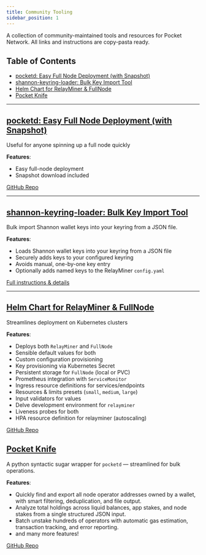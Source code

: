 ```yaml
---
title: Community Tooling
sidebar_position: 1
---
```


A collection of community-maintained tools and resources for Pocket Network. All links and instructions are copy-pasta ready.

## Table of Contents <!-- omit in toc -->

- [pocketd: Easy Full Node Deployment (with Snapshot)](#pocketd-easy-full-node-deployment-with-snapshot)
- [shannon-keyring-loader: Bulk Key Import Tool](#shannon-keyring-loader-bulk-key-import-tool)
- [Helm Chart for RelayMiner \& FullNode](#helm-chart-for-relayminer--fullnode)
- [Pocket Knife](#pocket-knife)

---

## [pocketd: Easy Full Node Deployment (with Snapshot)](https://github.com/stakenodes-unchained/pocketd)

Useful for anyone spinning up a full node quickly

**Features**:

- Easy full-node deployment
- Snapshot download included

[GitHub Repo](https://github.com/stakenodes-unchained/pocketd)

---

## [shannon-keyring-loader: Bulk Key Import Tool](https://github.com/pokt-shannon/shannon-keyring-loader)

Bulk import Shannon wallet keys into your keyring from a JSON file.

**Features**:

- Loads Shannon wallet keys into your keyring from a JSON file
- Securely adds keys to your configured keyring
- Avoids manual, one-by-one key entry
- Optionally adds named keys to the RelayMiner `config.yaml`

[Full instructions & details](https://github.com/pokt-shannon/shannon-keyring-loader/blob/main/README.md)

---

## [Helm Chart for RelayMiner & FullNode](https://github.com/eddyzags/pocket-network-helm-chart)

Streamlines deployment on Kubernetes clusters

**Features**:

- Deploys both `RelayMiner` and `FullNode`
- Sensible default values for both
- Custom configuration provisioning
- Key provisioning via Kubernetes Secret
- Persistent storage for `FullNode` (local or PVC)
- Prometheus integration with `ServiceMonitor`
- Ingress resource definitions for services/endpoints
- Resources & limits presets (`small`, `medium`, `large`)
- Input validators for values
- Delve development environment for `relayminer`
- Liveness probes for both
- HPA resource definition for relayminer (autoscaling)

[GitHub Repo](https://github.com/eddyzags/pocket-network-helm-chart)

## [Pocket Knife](https://github.com/pokt-network/pocket-knife)

A python syntactic sugar wrapper for `pocketd` — streamlined for bulk operations.

**Features**:

- Quickly find and export all node operator addresses owned by a wallet, with smart filtering, deduplication, and file output.
- Analyze total holdings across liquid balances, app stakes, and node stakes from a single structured JSON input.
- Batch unstake hundreds of operators with automatic gas estimation, transaction tracking, and error reporting.
- and many more features!

[GitHub Repo](https://github.com/pokt-network/pocket-knife)
